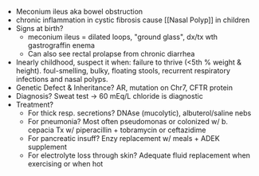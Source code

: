 - Meconium ileus aka bowel obstruction
- chronic inflammation in cystic fibrosis cause [[Nasal Polyp]] in children
- Signs at birth?
	- meconium ileus = dilated loops, "ground glass", dx/tx wth gastrograffin enema
	- Can also see rectal prolapse from chronic diarrhea
- Inearly childhood, suspect it when: failure to thrive (<5th % weight & height). foul-smelling, bulky, floating stools, recurrent respiratory infections and nasal polyps.
- Genetic Defect & Inheritance? AR, mutation on Chr7, CFTR protein
- Diagnosis? Sweat test -> 60 mEq/L chloride is diagnostic
- Treatment?
	- For thick resp. secretions? DNAse (mucolytic), albuterol/saline nebs
	- For pneumonia? Most often pseudomonas or colonized w/ b. cepacia
	  Tx w/ piperacillin + tobramycin or ceftazidime
	- For pancreatic insuff? Enzy replacement w/ meals + ADEK supplement
	- For electrolyte loss through skin? Adequate fluid replacement when exercising or when hot